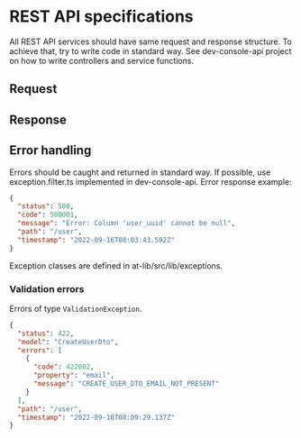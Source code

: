 # REST API specifications

All REST API services should have same request and response structure. To achieve that, try to write code in standard way. See dev-console-api project on how to write controllers and service functions.

## Request

## Response

## Error handling

Errors should be caught and returned in standard way. If possible, use exception.filter.ts implemented in dev-console-api.
Error response example:

```json
{
  "status": 500,
  "code": 500001,
  "message": "Error: Column 'user_uuid' cannot be null",
  "path": "/user",
  "timestamp": "2022-09-16T08:03:43.592Z"
}
```

Exception classes are defined in at-lib/src/lib/exceptions.

### Validation errors

Errors of type `ValidationException`.

```json
{
  "status": 422,
  "model": "CreateUserDto",
  "errors": [
    {
      "code": 422002,
      "property": "email",
      "message": "CREATE_USER_DTO_EMAIL_NOT_PRESENT"
    }
  ],
  "path": "/user",
  "timestamp": "2022-09-16T08:09:29.137Z"
}
```
